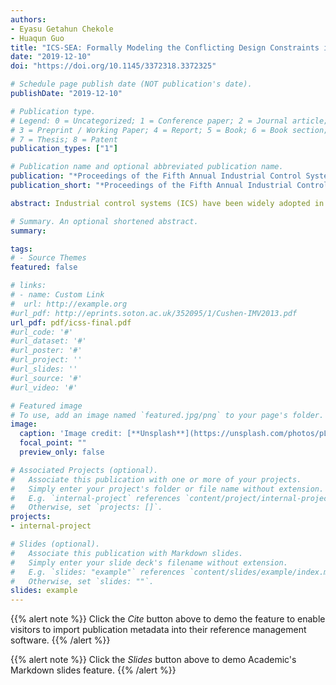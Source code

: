 ```yaml
---
authors:
- Eyasu Getahun Chekole
- Huaqun Guo
title: "ICS-SEA: Formally Modeling the Conflicting Design Constraints in ICS"
date: "2019-12-10"
doi: "https://doi.org/10.1145/3372318.3372325"

# Schedule page publish date (NOT publication's date).
publishDate: "2019-12-10"

# Publication type.
# Legend: 0 = Uncategorized; 1 = Conference paper; 2 = Journal article;
# 3 = Preprint / Working Paper; 4 = Report; 5 = Book; 6 = Book section;
# 7 = Thesis; 8 = Patent
publication_types: ["1"]

# Publication name and optional abbreviated publication name.
publication: "*Proceedings of the Fifth Annual Industrial Control Systems Security (ICSS) Workshop, co-located with ACSAC, ACM*"
publication_short: "*Proceedings of the Fifth Annual Industrial Control Systems Security (ICSS) Workshop, co-located with ACSAC, ACM*"

abstract: Industrial control systems (ICS) have been widely adopted in mission-critical infrastructures. However, the increasing prevalence of cyberattacks targeting them has been a critical security concern. On the other hand, the high real-time and availability requirements of ICS limits the applicability of certain available security solutions due to the performance overhead they introduce and the system unavailability they cause. Moreover, scientific metrics (mathematical models) are not available to evaluate the efficiency and resilience of security solutions in the ICS context. Hence, in this paper, we propose ICS-SEA to address the ICS design constraints of Security, Efficiency, and Availability (SEA). Our ICS-SEA formally models the real-time constraints and physical-state resiliency quantitatively based on a typical ICS. We then design two real-world ICS testbeds and evaluate the efficiency and resilience of a few selected security solutions using our defined models. The results show that our ICS-SEA is effective to evaluate security solutions against the SEA conflicting design constraints in ICS.

# Summary. An optional shortened abstract.
summary: 

tags:
# - Source Themes
featured: false

# links:
# - name: Custom Link
#  url: http://example.org
#url_pdf: http://eprints.soton.ac.uk/352095/1/Cushen-IMV2013.pdf
url_pdf: pdf/icss-final.pdf
#url_code: '#'
#url_dataset: '#'
#url_poster: '#'
#url_project: ''
#url_slides: ''
#url_source: '#'
#url_video: '#'

# Featured image
# To use, add an image named `featured.jpg/png` to your page's folder. 
image:
  caption: 'Image credit: [**Unsplash**](https://unsplash.com/photos/pLCdAaMFLTE)'
  focal_point: ""
  preview_only: false

# Associated Projects (optional).
#   Associate this publication with one or more of your projects.
#   Simply enter your project's folder or file name without extension.
#   E.g. `internal-project` references `content/project/internal-project/index.md`.
#   Otherwise, set `projects: []`.
projects:
- internal-project

# Slides (optional).
#   Associate this publication with Markdown slides.
#   Simply enter your slide deck's filename without extension.
#   E.g. `slides: "example"` references `content/slides/example/index.md`.
#   Otherwise, set `slides: ""`.
slides: example
---
```


{{% alert note %}}
Click the *Cite* button above to demo the feature to enable visitors to import publication metadata into their reference management software.
{{% /alert %}}

{{% alert note %}}
Click the *Slides* button above to demo Academic's Markdown slides feature.
{{% /alert %}}

